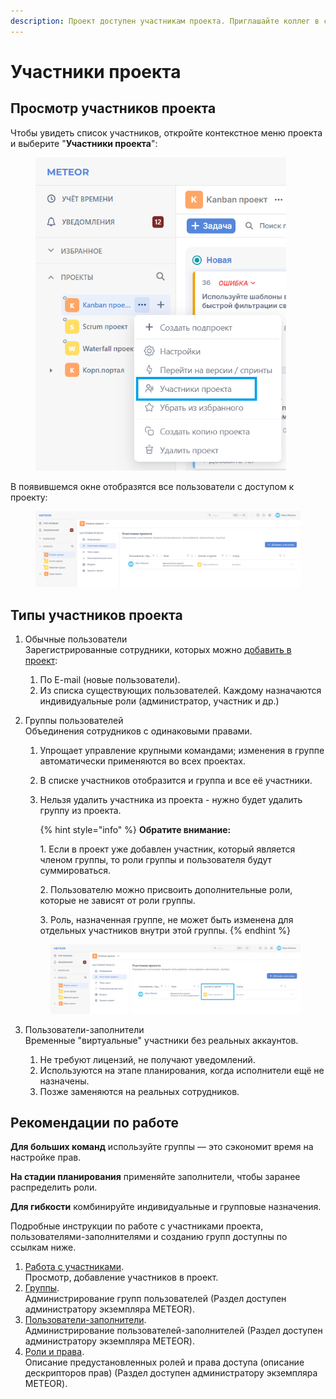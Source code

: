 ```yaml
---
description: Проект доступен участникам проекта. Приглашайте коллег в свои пространства.
---
```


# Участники проекта

## Просмотр участников проекта

Чтобы увидеть список участников, откройте контекстное меню проекта и выберите "**Участники проекта**":

<figure><img src="../.gitbook/assets/image (1010).png" alt="" width="401"><figcaption></figcaption></figure>

В появившемся окне отобразятся все пользователи с доступом к проекту:

<figure><img src="../.gitbook/assets/image (1012).png" alt=""><figcaption></figcaption></figure>

## Типы участников проекта

1. Обычные пользователи\
   Зарегистрированные сотрудники, которых можно [добавить в проект](../rukovodstvo-polzovatelya/uchastniki-proekta.md#dobavlenie-uchastnika):
   1. По E-mail (новые пользователи).
   2. Из списка существующих пользователей. Каждому назначаются индивидуальные роли (администратор, участник и др.)
2.  Группы пользователей\
    Объединения сотрудников с одинаковыми правами.

    1. Упрощает управление крупными командами; изменения в группе автоматически применяются во всех проектах.
    2. В списке участников отобразится и группа и все её  участники.
    3.  Нельзя удалить участника из проекта - нужно будет удалить группу из проекта.

        {% hint style="info" %}
        **Обратите внимание:**

        1\. Если в проект уже добавлен участник, который является членом группы, то роли группы и пользователя будут суммироваться.

        2\. Пользователю можно присвоить дополнительные роли, которые не зависят от роли группы.

        3\. Роль, назначенная группе, не может быть изменена для отдельных участников внутри этой группы.
        {% endhint %}



    <figure><img src="../.gitbook/assets/image (1013).png" alt=""><figcaption></figcaption></figure>
3. Пользователи-заполнители\
   Временные "виртуальные" участники без реальных аккаунтов.
   1. Не требуют лицензий, не получают уведомлений.
   2. Используются на этапе планирования, когда исполнители ещё не назначены.
   3. Позже заменяются на реальных сотрудников.

## Рекомендации по работе

**Для больших команд** используйте группы — это сэкономит время на настройке прав.

**На стадии планирования** применяйте заполнители, чтобы заранее распределить роли.

**Для гибкости** комбинируйте индивидуальные и групповые назначения.

Подробные инструкции по работе с участниками проекта, пользователями-заполнителями и созданию групп доступны по ссылкам ниже.

1. [Работа с участниками](../rukovodstvo-polzovatelya/uchastniki-proekta.md).\
   Просмотр, добавление участников в проект.
2. [Группы](../rukovodstvo-administratora/polzovateli-zapolniteli-i-gruppy/gruppy.md).\
   Администрирование групп пользователей (Раздел доступен администратору экземпляра METEOR).
3. [Пользователи-заполнители](../rukovodstvo-administratora/polzovateli-zapolniteli-i-gruppy/polzovateli-zapolniteli.md).\
   Администрирование пользователей-заполнителей (Раздел доступен администратору экземпляра METEOR).
4. [Роли и права](../rukovodstvo-administratora/polzovateli-zapolniteli-i-gruppy/roli-i-prava/).\
   Описание предустановленных ролей и права доступа (описание дескрипторов прав) (Раздел доступен администратору экземпляра METEOR).
